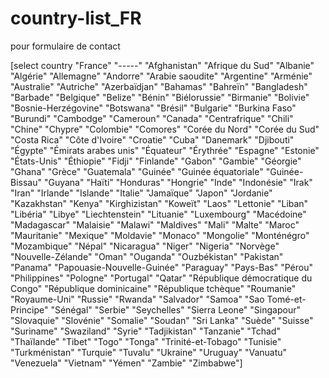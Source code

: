 # country-list_FR

pour formulaire de contact

[select country "France" "-----" "Afghanistan" "Afrique du Sud" "Albanie" "Algérie" "Allemagne" "Andorre" "Arabie saoudite" "Argentine" "Arménie" "Australie" "Autriche" "Azerbaïdjan" "Bahamas" "Bahreïn" "Bangladesh" "Barbade" "Belgique" "Belize" "Bénin" "Biélorussie" "Birmanie" "Bolivie" "Bosnie-Herzégovine" "Botswana" "Brésil" "Bulgarie" "Burkina Faso" "Burundi" "Cambodge" "Cameroun" "Canada" "Centrafrique" "Chili" "Chine" "Chypre" "Colombie" "Comores" "Corée du Nord" "Corée du Sud" "Costa Rica" "Côte d'Ivoire" "Croatie" "Cuba" "Danemark" "Djibouti" "Égypte" "Émirats arabes unis" "Équateur" "Érythrée" "Espagne" "Estonie" "États-Unis" "Éthiopie" "Fidji" "Finlande" "Gabon" "Gambie" "Géorgie" "Ghana" "Grèce" "Guatemala" "Guinée" "Guinée équatoriale" "Guinée-Bissau" "Guyana" "Haïti" "Honduras" "Hongrie" "Inde" "Indonésie" "Irak" "Iran" "Irlande" "Islande" "Italie" "Jamaïque" "Japon" "Jordanie" "Kazakhstan" "Kenya" "Kirghizistan" "Koweït" "Laos" "Lettonie" "Liban" "Libéria" "Libye" "Liechtenstein" "Lituanie" "Luxembourg" "Macédoine" "Madagascar" "Malaisie" "Malawi" "Maldives" "Mali" "Malte" "Maroc" "Mauritanie" "Mexique" "Moldavie" "Monaco" "Mongolie" "Monténégro" "Mozambique" "Népal" "Nicaragua" "Niger" "Nigeria" "Norvège" "Nouvelle-Zélande" "Oman" "Ouganda" "Ouzbékistan" "Pakistan" "Panama" "Papouasie-Nouvelle-Guinée" "Paraguay" "Pays-Bas" "Pérou" "Philippines" "Pologne" "Portugal" "Qatar" "République démocratique du Congo" "République dominicaine" "République tchèque" "Roumanie" "Royaume-Uni" "Russie" "Rwanda" "Salvador" "Samoa" "Sao Tomé-et-Principe" "Sénégal" "Serbie" "Seychelles" "Sierra Leone" "Singapour" "Slovaquie" "Slovénie" "Somalie" "Soudan" "Sri Lanka" "Suède" "Suisse" "Suriname" "Swaziland" "Syrie" "Tadjikistan" "Tanzanie" "Tchad" "Thaïlande" "Tibet" "Togo" "Tonga" "Trinité-et-Tobago" "Tunisie" "Turkménistan" "Turquie" "Tuvalu" "Ukraine" "Uruguay" "Vanuatu" "Venezuela" "Vietnam" "Yémen" "Zambie" "Zimbabwe"]
